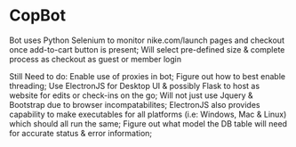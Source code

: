 # CopBot

Bot uses Python Selenium to monitor nike.com/launch pages and checkout once add-to-cart button is present;
    Will select pre-defined size & complete process as checkout as guest or member login

Still Need to do:
    Enable use of proxies in bot;
    Figure out how to best enable threading;
    Use ElectronJS for Desktop UI & possibly Flask to host as website for edits or check-ins on the go;
        Will not just use Jquery & Bootstrap due to browser incompatabilites;
        ElectronJS also provides capability to make executables for all platforms (i.e: Windows, Mac & Linux) which should all run the same;
    Figure out what model the DB table will need for accurate status & error information;
    


    